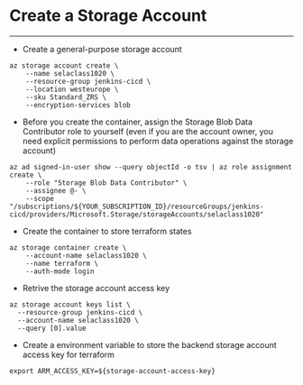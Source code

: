 # Create a Storage Account
---

- Create a general-purpose storage account
```
az storage account create \
    --name selaclass1020 \
    --resource-group jenkins-cicd \
    --location westeurope \
    --sku Standard_ZRS \
    --encryption-services blob
```

- Before you create the container, assign the Storage Blob Data Contributor role to yourself (even if you are the account owner, you need explicit permissions to perform data operations against the storage account)
```
az ad signed-in-user show --query objectId -o tsv | az role assignment create \
    --role "Storage Blob Data Contributor" \
    --assignee @- \
    --scope "/subscriptions/${YOUR_SUBSCRIPTION_ID}/resourceGroups/jenkins-cicd/providers/Microsoft.Storage/storageAccounts/selaclass1020"
```

- Create the container to store terraform states
```
az storage container create \
    --account-name selaclass1020 \
    --name terraform \
    --auth-mode login
```

- Retrive the storage account access key
```
az storage account keys list \
  --resource-group jenkins-cicd \
  --account-name selaclass1020 \
  --query [0].value
```

- Create a environment variable to store the backend storage account access key for terraform
```
export ARM_ACCESS_KEY=${storage-account-access-key}
```